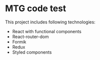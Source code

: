 # MTG code test

This project includes following technologies: 
* React with functional components
* React-router-dom
* Formik
* Redux
* Styled components

